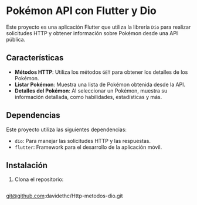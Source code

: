 # Pokémon API con Flutter y Dio

Este proyecto es una aplicación Flutter que utiliza la librería `Dio` para realizar solicitudes HTTP y obtener información sobre Pokémon desde una API pública.

## Características

- **Métodos HTTP**: Utiliza los métodos `GET` para obtener los detalles de los Pokémon.
- **Listar Pokémon**: Muestra una lista de Pokémon obtenida desde la API.
- **Detalles del Pokémon**: Al seleccionar un Pokémon, muestra su información detallada, como habilidades, estadísticas y más.

## Dependencias

Este proyecto utiliza las siguientes dependencias:

- `dio`: Para manejar las solicitudes HTTP y las respuestas.
- `flutter`: Framework para el desarrollo de la aplicación móvil.

## Instalación

1. Clona el repositorio:
   ```bash
 git@github.com:davidethc/Http-metodos-dio.git
